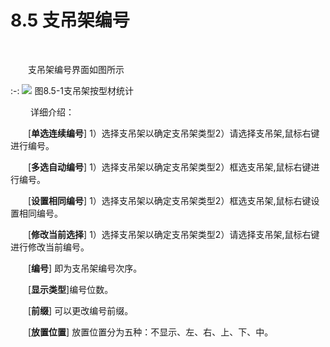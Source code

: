 # 8.5 支吊架编号
<br/>

&emsp;&emsp;支吊架编号界面如图所示


:-: ![](images/508.png)
图8.5\-1支吊架按型材统计

&emsp;&emsp; 详细介绍：

&emsp;&emsp;\[**单选连续编号**\] 1）选择支吊架以确定支吊架类型2）请选择支吊架,鼠标右键进行编号。     

&emsp;&emsp;\[**多选自动编号**\] 1）选择支吊架以确定支吊架类型2）框选支吊架,鼠标右键进行编号。     

&emsp;&emsp;\[**设置相同编号**\] 1）选择支吊架以确定支吊架类型2）框选支吊架,鼠标右键设置相同编号。    

&emsp;&emsp;\[**修改当前选择**\] 1）选择支吊架以确定支吊架类型2）请选择支吊架,鼠标右键进行修改当前编号。

&emsp;&emsp;\[**编号**\] 即为支吊架编号次序。

&emsp;&emsp;\[**显示类型**\]编号位数。

&emsp;&emsp;\[**前缀**\] 可以更改编号前缀。

&emsp;&emsp;\[**放置位置**\] 放置位置分为五种：不显示、左、右、上、下、中。